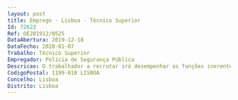 ```yaml
--- 
layout: post
title: Emprego - Lisboa - Técnico Superior
Id: 72623
Ref: OE201912/0525
DataAbertura: 2019-12-18
DataFecho: 2020-01-07
Trabalho: Técnico Superior
Empregador: Polícia de Segurança Pública
Descricao: O trabalhador a recrutar irá desempenhar as funções inerentes à categoria de técnico superior, no domínio da gestão de recursos humanos, com responsabilidade e autonomia técnica e científica, ainda que com direção superior • Elaboração, autonomamente ou em grupo de pareceres e projetos jurídicos, com diversos graus de complexidade, e auxílio na execução de outras atividades de apoio geral nas áreas de atuação comuns, instrumentais e operativas dos vários órgãos e serviços, no âmbito do respetivo enquadramento legal nas situações consultas colocadas ao DRH • Instrução, análise e acompanhamento dos processos administrativos, que dão entrada neste DRH e posteriormente remetidos aos Tribunais, ao Ministério da Administração Interna, ao Provedor de Justiça, entre outros órgãos e serviços • Desenvolver de forma regular e permanente funções com elevado grau de complexidade, responsabilidade e autonomia, ainda que com enquadramento superior qualificado.
CodigoPostal: 1199-010 LISBOA
Concelho: Lisboa
Distrito: Lisboa
--- 
```

